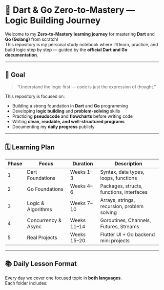 # 🧠 Dart & Go Zero-to-Mastery — Logic Building Journey

Welcome to my **Zero-to-Mastery learning journey** for mastering **Dart** and **Go (Golang)** from scratch!  
This repository is my personal study notebook where I’ll learn, practice, and build logic step by step — guided by the **official Dart and Go documentation**.

---

## 🎯 Goal

> “Understand the logic first — code is just the expression of thought.”

This repository is focused on:
- Building a strong foundation in **Dart** and **Go** programming
- Developing **logic building** and **problem-solving** skills
- Practicing **pseudocode** and **flowcharts** before writing code
- Writing **clean, readable, and well-structured programs**
- Documenting my **daily progress** publicly

---

## 🗓️ Learning Plan

| Phase | Focus | Duration | Description |
|-------|--------|-----------|--------------|
| 1 | Dart Foundations | Weeks 1–3 | Syntax, data types, loops, functions |
| 2 | Go Foundations | Weeks 4–6 | Packages, structs, functions, interfaces |
| 3 | Logic & Algorithms | Weeks 7–10 | Arrays, strings, recursion, problem solving |
| 4 | Concurrency & Async | Weeks 11–14 | Goroutines, Channels, Futures, Streams |
| 5 | Real Projects | Weeks 15–20 | Flutter UI + Go backend mini projects |

---

## 📚 Daily Lesson Format

Every day we cover one focused topic in **both languages**.  
Each folder includes:

